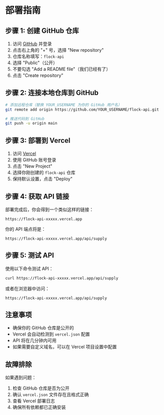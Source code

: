 # 部署指南

## 步骤 1: 创建 GitHub 仓库

1. 访问 [GitHub](https://github.com) 并登录
2. 点击右上角的 "+" 号，选择 "New repository"
3. 仓库名称填写：`flock-api`
4. 选择 "Public"（公开）
5. 不要勾选 "Add a README file"（我们已经有了）
6. 点击 "Create repository"

## 步骤 2: 连接本地仓库到 GitHub

```bash
# 添加远程仓库（替换 YOUR_USERNAME 为你的 GitHub 用户名）
git remote add origin https://github.com/YOUR_USERNAME/flock-api.git

# 推送代码到 GitHub
git push -u origin main
```

## 步骤 3: 部署到 Vercel

1. 访问 [Vercel](https://vercel.com)
2. 使用 GitHub 账号登录
3. 点击 "New Project"
4. 选择你刚创建的 `flock-api` 仓库
5. 保持默认设置，点击 "Deploy"

## 步骤 4: 获取 API 链接

部署完成后，你会得到一个类似这样的链接：
```
https://flock-api-xxxxx.vercel.app
```

你的 API 端点将是：
```
https://flock-api-xxxxx.vercel.app/api/supply
```

## 步骤 5: 测试 API

使用以下命令测试 API：

```bash
curl https://flock-api-xxxxx.vercel.app/api/supply
```

或者在浏览器中访问：
```
https://flock-api-xxxxx.vercel.app/api/supply
```

## 注意事项

- 确保你的 GitHub 仓库是公开的
- Vercel 会自动检测到 `vercel.json` 配置
- API 将在几分钟内可用
- 如果需要自定义域名，可以在 Vercel 项目设置中配置

## 故障排除

如果遇到问题：

1. 检查 GitHub 仓库是否为公开
2. 确认 `vercel.json` 文件存在且格式正确
3. 查看 Vercel 部署日志
4. 确保所有依赖都已正确安装
